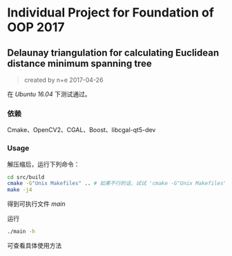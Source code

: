 # Individual Project for Foundation of OOP 2017

## Delaunay triangulation for calculating Euclidean distance minimum spanning tree

> created by n+e	2017-04-26

在 *Ubuntu 16.04* 下测试通过。

### 依赖

Cmake、OpenCV2、CGAL、Boost、libcgal-qt5-dev

### Usage

解压缩后，运行下列命令：

```bash
cd src/build
cmake -G"Unix Makefiles" .. # 如果不行的话，试试 'cmake -G"Unix Makefiles" -DCGAL_DIR=$你的cgal路径 ..'
make -j4
```

得到可执行文件 *main*



运行

```bash
./main -h
```

可查看具体使用方法


